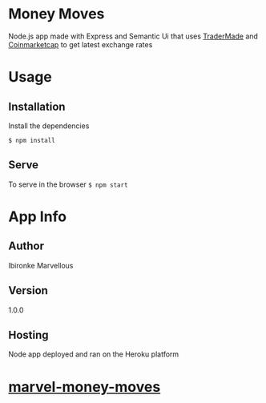 # Money Moves
Node.js app made with Express and Semantic Ui  that uses  [TraderMade](https://tm-marketdata.com/) and  [Coinmarketcap](https://coinmarketcap.com/) to get latest exchange rates

# Usage
## Installation
Install the dependencies

``$ npm install``

## Serve
To serve in the browser
``$ npm start``


# App Info

## Author
Ibironke Marvellous

## Version
1.0.0

## Hosting 
Node app deployed and ran on the Heroku platform

# [marvel-money-moves](https://marvel-money-moves.herokuapp.com/)

